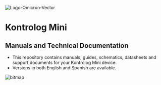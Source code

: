 ![Logo-Omicron-Vector](https://github.com/Omicron-IoT-Solutions/Kontrolog/assets/141452095/547ede81-affa-4bfe-9f5f-5f30b309bf54)
# Kontrolog Mini
## Manuals and Technical Documentation
- This repository contains manuals, guides, schematics, datasheets and support documents for your Kontrolog Mini device.
- Versions in both English and Spanish are available.
  
![bitmap](https://github.com/user-attachments/assets/7322cc4d-c6dc-478a-9a23-70ebefc84f1c)

